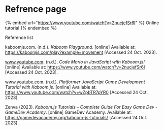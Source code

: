 # Refrence page

{% embed url="https://www.youtube.com/watch?v=2nucjefSr6I" %}
Online tutorial
{% endembed %}

Reference list

kaboomjs.com. (n.d.). _Kaboom Playground_. \[online] Available at: https://kaboomjs.com/play?example=movement \[Accessed 24 Oct. 2023].

www.youtube.com. (n.d.). _Code Mario in JavaScript with Kaboom.js!_ \[online] Available at: https://www.youtube.com/watch?v=2nucjefSr6I \[Accessed 24 Oct. 2023].

www.youtube.com. (n.d.). _Platformer JavaScript Game Development Tutorial with Kaboom.js_. \[online] Available at: https://www.youtube.com/watch?v=wZpbTR7pYR0 \[Accessed 24 Oct. 2023].

Zenva (2023). _Kaboom.js Tutorials – Complete Guide For Easy Game Dev - GameDev Academy_. \[online] GameDev Academy. Available at: https://gamedevacademy.org/kaboom-js-tutorials/ \[Accessed 24 Oct. 2023].
